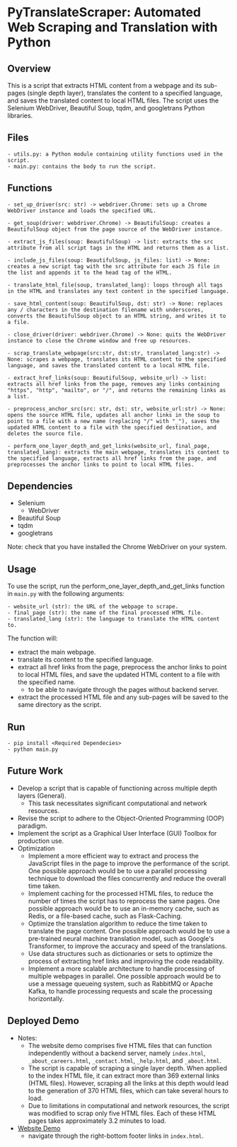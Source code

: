 # PyTranslateScraper: Automated Web Scraping and Translation with Python

## Overview

This is a script that extracts HTML content from a webpage and its sub-pages (single depth layer), translates the content to a specified language, and saves the translated content to local HTML files. The script uses the Selenium WebDriver, Beautiful Soup, tqdm, and googletrans Python libraries.

## Files

    - utils.py: a Python module containing utility functions used in the script.
    - main.py: contains the body to run the script.

## Functions

    - set_up_driver(src: str) -> webdriver.Chrome: sets up a Chrome WebDriver instance and loads the specified URL.
    
    - get_soup(driver: webdriver.Chrome) -> BeautifulSoup: creates a BeautifulSoup object from the page source of the WebDriver instance.
    
    - extract_js_files(soup: BeautifulSoup) -> list: extracts the src attribute from all script tags in the HTML and returns them as a list.
    
    - include_js_files(soup: BeautifulSoup, js_files: list) -> None: creates a new script tag with the src attribute for each JS file in the list and appends it to the head tag of the HTML.
    
    - translate_html_file(soup, translated_lang): loops through all tags in the HTML and translates any text content in the specified language.
    
    - save_html_content(soup: BeautifulSoup, dst: str) -> None: replaces any / characters in the destination filename with underscores, converts the BeautifulSoup object to an HTML string, and writes it to a file.
    
    - close_driver(driver: webdriver.Chrome) -> None: quits the WebDriver instance to close the Chrome window and free up resources.
    
    - scrap_translate_webpage(src:str, dst:str, translated_lang:str) -> None: scrapes a webpage, translates its HTML content to the specified language, and saves the translated content to a local HTML file.
    
    - extract_href_links(soup: BeautifulSoup, website_url) -> list: extracts all href links from the page, removes any links containing "https", "http", "mailto", or "/", and returns the remaining links as a list.
    
    - preprocess_anchor_src(src: str, dst: str, website_url:str) -> None: opens the source HTML file, updates all anchor links in the soup to point to a file with a new name (replacing "/" with "_"), saves the updated HTML content to a file with the specified destination, and deletes the source file.
    
    - perform_one_layer_depth_and_get_links(website_url, final_page, translated_lang): extracts the main webpage, translates its content to the specified language, extracts all href links from the page, and preprocesses the anchor links to point to local HTML files.

## Dependencies
- Selenium
  - WebDriver
- Beautiful Soup
- tqdm
- googletrans

Note: check that you have installed the Chrome WebDriver on your system.

## Usage

To use the script, run the perform_one_layer_depth_and_get_links function in `main.py` with the following arguments:

    - website_url (str): the URL of the webpage to scrape.
    - final_page (str): the name of the final processed HTML file.
    - translated_lang (str): the language to translate the HTML content to.

The function will: 
- extract the main webpage.
- translate its content to the specified language.
- extract all href links from the page, preprocess the anchor links to point to local HTML files, and save the updated HTML content to a file with the specified name.
  - to be able to navigate through the pages without backend server.
- extract the processed HTML file and any sub-pages will be saved to the same directory as the script.

## Run
    - pip install <Required Dependecies>
    - python main.py


## Future Work
- Develop a script that is capable of functioning across multiple depth layers (General).
    - This task necessitates significant computational and network resources.
- Revise the script to adhere to the Object-Oriented Programming (OOP) paradigm.
- Implement the script as a Graphical User Interface (GUI) Toolbox for production use.
- Optimization
  - Implement a more efficient way to extract and process the JavaScript files in the page to improve the performance of the script. One possible approach would be to use a parallel processing technique to download the files concurrently and reduce the overall time taken. 
  - Implement caching for the processed HTML files, to reduce the number of times the script has to reprocess the same pages. One possible approach would be to use an in-memory cache, such as Redis, or a file-based cache, such as Flask-Caching. 
  - Optimize the translation algorithm to reduce the time taken to translate the page content. One possible approach would be to use a pre-trained neural machine translation model, such as Google's Transformer, to improve the accuracy and speed of the translations. 
  - Use data structures such as dictionaries or sets to optimize the process of extracting href links and improving the code readability. 
  - Implement a more scalable architecture to handle processing of multiple webpages in parallel. One possible approach would be to use a message queueing system, such as RabbitMQ or Apache Kafka, to handle processing requests and scale the processing horizontally.

## Deployed Demo
  - Notes:
    - The website demo comprises five HTML files that can function independently without a backend server, namely `index.html`, `_about_careers.html`, `_contact.html`, `_help.html`, and `_about.html`.
    - The script is capable of scraping a single layer depth. When applied to the index HTML file, it can extract more than 369 external links (HTML files). However, scraping all the links at this depth would lead to the generation of 370 HTML files, which can take several hours to load.
    - Due to limitations in computational and network resources, the script was modified to scrap only five HTML files. Each of these HTML pages takes approximately 3.2 minutes to load.
  - [Website Demo]()
    - navigate through the right-bottom footer links in `index.html`.